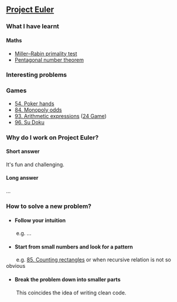 ## [Project Euler](https://projecteuler.net/about)

### What I have learnt

#### Maths
- [Miller–Rabin primality test](/58.%20Miller–Rabin%20primality%20test.md)
- [Pentagonal number theorem](/78.%20Pentagonal%20number%20theorem.md)

### Interesting problems
### Games
- [54. Poker hands](./54.%20Poker%20hands.md)
- [84. Monopoly odds](./84.%20Monopoly%20odds.md)
- [93. Arithmetic expressions](./93.%20Arithmetic%20expressions.md) ([24 Game](https://en.wikipedia.org/wiki/24_Game#24®_Game))
- [96. Su Doku](./96.%20Su%20Doku.md)


### Why do I work on Project Euler? 

#### Short answer
It's fun and challenging. 

#### Long answer
...


### How to solve a new problem? 

- #### Follow your intuition
&nbsp;&nbsp;&nbsp;&nbsp;&nbsp;&nbsp; e.g. ...

- #### Start from small numbers and look for a pattern
&nbsp;&nbsp;&nbsp;&nbsp;&nbsp;&nbsp; e.g. [85. Counting rectangles](./85.%20Counting%20rectangles.md) or when recursive relation is not so obvious

- #### Break the problem down into smaller parts 
&nbsp;&nbsp;&nbsp;&nbsp;&nbsp;&nbsp; This coincides the idea of writing clean code.
